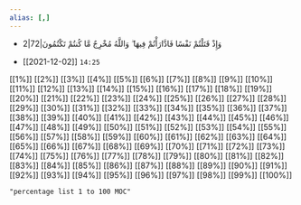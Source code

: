 ```yaml
---
alias: [,]
---
```

- 2|72|وَإِذْ قَتَلْتُمْ نَفْسًا فَادَّارَأْتُمْ فِيهَا ۖ وَاللَّهُ مُخْرِجٌ مَّا كُنتُمْ تَكْتُمُونَ

- [[2021-12-02]] `14:25`
 
[[1%]] [[2%]] [[3%]] [[4%]] [[5%]] [[6%]] [[7%]] [[8%]] [[9%]] [[10%]]
[[11%]] [[12%]] [[13%]] [[14%]] [[15%]] [[16%]] [[17%]] [[18%]] [[19%]] [[20%]]
[[21%]] [[22%]] [[23%]] [[24%]] [[25%]] [[26%]] [[27%]] [[28%]] [[29%]] [[30%]]
[[31%]] [[32%]] [[33%]] [[34%]] [[35%]] [[36%]] [[37%]] [[38%]] [[39%]] [[40%]]
[[41%]] [[42%]] [[43%]] [[44%]] [[45%]] [[46%]] [[47%]] [[48%]] [[49%]] [[50%]]
[[51%]] [[52%]] [[53%]] [[54%]] [[55%]] [[56%]] [[57%]] [[58%]] [[59%]] [[60%]]
[[61%]] [[62%]] [[63%]] [[64%]] [[65%]] [[66%]] [[67%]] [[68%]] [[69%]] [[70%]]
[[71%]] [[72%]] [[73%]] [[74%]] [[75%]] [[76%]] [[77%]] [[78%]] [[79%]] [[80%]]
[[81%]] [[82%]] [[83%]] [[84%]] [[85%]] [[86%]] [[87%]] [[88%]] [[89%]] [[90%]]
[[91%]] [[92%]] [[93%]] [[94%]] [[95%]] [[96%]] [[97%]] [[98%]] [[99%]] [[100%]]

```query
"percentage list 1 to 100 MOC"
```